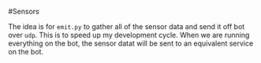 #Sensors


The idea is for `emit.py` to gather all of the sensor data and send it off bot over `udp`. This is to speed up my development cycle. When we are running everything on the bot, the sensor datat will be sent to an equivalent service on the bot. 